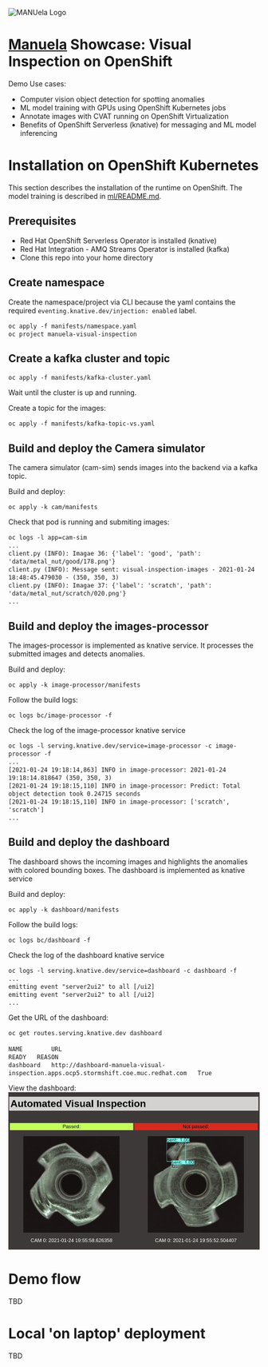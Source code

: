 ![MANUela Logo](https://github.com/sa-mw-dach/manuela/raw/master/docs/images/logo.png)

# [Manuela](https://github.com/sa-mw-dach/manuela) Showcase: Visual Inspection on OpenShift

Demo Use cases:
- Computer vision object detection for spotting anomalies
- ML model training with GPUs using OpenShift Kubernetes jobs
- Annotate images with CVAT running on OpenShift Virtualization
- Benefits of OpenShift Serverless (knative) for messaging and ML model inferencing


# Installation on OpenShift Kubernetes
This section describes the installation of the runtime on OpenShift. The model training is described in [ml/README.md](ml/README.md).

## Prerequisites
- Red Hat OpenShift Serverless Operator is installed (knative)
- Red Hat Integration - AMQ Streams Operator is installed (kafka)
- Clone this repo into your home directory

## Create namespace

Create the namespace/project via CLI because the yaml contains the required `eventing.knative.dev/injection: enabled` label.

```
oc apply -f manifests/namespace.yaml
oc project manuela-visual-inspection
```

## Create a kafka cluster and topic

```
oc apply -f manifests/kafka-cluster.yaml
```
Wait until the cluster is up and running.

Create a topic for the images:

```
oc apply -f manifests/kafka-topic-vs.yaml 
```



## Build and deploy the Camera simulator

The camera simulator (cam-sim) sends images into the backend via a kafka topic.

Build and deploy:

```
oc apply -k cam/manifests
```

Check that pod is running and submiting images:

```
oc logs -l app=cam-sim
...
client.py (INFO): Imagae 36: {'label': 'good', 'path': 'data/metal_nut/good/178.png'}
client.py (INFO): Message sent: visual-inspection-images - 2021-01-24 18:48:45.479030 - (350, 350, 3)
client.py (INFO): Imagae 37: {'label': 'scratch', 'path': 'data/metal_nut/scratch/020.png'}
...
```

## Build and deploy the images-processor

The images-processor is implemented as knative service. It processes the submitted images and detects anomalies.


Build and deploy:

```
oc apply -k image-processor/manifests
```

Follow the build logs:
```
oc logs bc/image-processor -f
```

Check the log of the image-processor knative service

```
oc logs -l serving.knative.dev/service=image-processor -c image-processor -f
...
[2021-01-24 19:18:14,863] INFO in image-processor: 2021-01-24 19:18:14.818647 (350, 350, 3)
[2021-01-24 19:18:15,110] INFO in image-processor: Predict: Total object detection took 0.24715 seconds
[2021-01-24 19:18:15,110] INFO in image-processor: ['scratch', 'scratch']
...

```


## Build and deploy the dashboard

The dashboard shows the incoming images and highlights the anomalies with colored bounding boxes.
The dashboard is implemented as knative service


Build and deploy:

```
oc apply -k dashboard/manifests
```

Follow the build logs:
```
oc logs bc/dashboard -f
```


Check the log of the dashboard knative service

```
oc logs -l serving.knative.dev/service=dashboard -c dashboard -f
...
emitting event "server2ui2" to all [/ui2]
emitting event "server2ui2" to all [/ui2]
...

```

Get the URL of the dashboard:
```
oc get routes.serving.knative.dev dashboard

NAME        URL                                                                                  READY   REASON
dashboard   http://dashboard-manuela-visual-inspection.apps.ocp5.stormshift.coe.muc.redhat.com   True    
```

View the dashboard:
![visual-inspection](images/manu-vi.gif)


# Demo flow
TBD

# Local 'on laptop' deployment
TBD